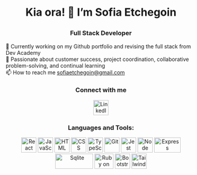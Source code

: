# <p align="center"><strong> Kia ora! 👋 I’m Sofia Etchegoin</strong><br></p>

### <p align="center">Full Stack Developer</p>

🔭 Currently working on my Github portfolio and revising the full stack from Dev Academy<br>
👀 Passionate about customer success, project coordination, collaborative problem-solving, and continual learning<br>
📫 How to reach me sofiaetchegoin@gmail.com <br>


### <p align="center"> Connect with me</p>
<p align="center"><a href="https://www.linkedin.com/in/sofia-etchegoin-094417220/"><img src="https://cdn1.iconfinder.com/data/icons/logotypes/32/circle-linkedin-512.png" alt="LinkedIn" width="40" height="40"></a></p>


### <p align="center"> Languages and Tools:</p>
<p align="center">
<a href="https://react.dev/">
  <img src="https://www.svgrepo.com/show/452092/react.svg" alt="React" width="40" height="40"></a>
  <a href="https://www.javascript.com/">
  <img src="https://cdn-icons-png.flaticon.com/512/5968/5968292.png" alt="JavaScript" width="40" height="40"></a>
  <a href="https://www.w3schools.com/html/">
  <img src="https://cdn-icons-png.flaticon.com/512/919/919827.png" alt="HTML" width="40" height="40"></a>
<a href="https://www.w3schools.com/css/">
  <img src="https://cdn-icons-png.flaticon.com/512/919/919826.png" alt="CSS" width="40" height="40"></a>
<a href="https://www.typescriptlang.org/">
  <img src="https://cdn-icons-png.flaticon.com/512/5968/5968381.png" alt="TypeScript" width="40" height="40"></a>
<a href="https://git-scm.com/">
  <img src="https://upload.wikimedia.org/wikipedia/commons/thumb/3/3f/Git_icon.svg/1200px-Git_icon.svg.png" alt="Git" width="40" height="40"></a>
<a href="https://jestjs.io/">
  <img src="https://static-00.iconduck.com/assets.00/file-type-jest-icon-1854x2048-2w6gjixc.png" alt="Jest" width="40" height="40"></a>
<a href="https://nodejs.org/en">
  <img src="https://cdn-icons-png.flaticon.com/512/919/919825.png" alt="Node" width="40" height="40"></a>
<a href="https://expressjs.com/">
  <img src="https://www.vectorlogo.zone/logos/expressjs/expressjs-ar21.png" alt="Express" width="70" height="40"></a>
<a href="https://www.sqlite.org/index.html">
  <img src="https://static-00.iconduck.com/assets.00/sqlite-icon-2048x909-7nkrc3bm.png" alt="Sqlite" width="100" height="40"></a>
<a href="https://rubyonrails.org/">
  <img src="https://cdn4.iconfinder.com/data/icons/scripting-and-programming-languages/158/Ruby_on_Rails_2-256.png" alt="Ruby on Rails" width="50" height="40"></a>
<a href="https://getbootstrap.com/">
  <img src="https://cdn0.iconfinder.com/data/icons/font-awesome-brands-vol-1/576/bootstrap-256.png" alt="Bootstrap" width="40" height="40"></a>
<a href="https://tailwindcss.com">
  <img src="https://cdn2.iconfinder.com/data/icons/boxicons-logos/24/bxl-tailwind-css-1024.png" alt="Tailwind CSS" width="40" height="40"></a>
  
</p>
